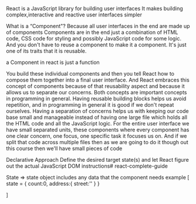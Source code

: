 React is a JavaScript library for building user interfaces
It makes building complex,interactive and reactive user interfaces simpler

What is a “Component"?
Because all user interfaces in the end are made up of components
Components are in the end just a combination of HTML code,
CSS code for styling
and possibly JavaScript code for some logic.
And you don't have to reuse a component
to make it a component.
It's just one of its traits that it is reusable.

a Component in react is just a function

You build these individual components
and then you tell React how to compose them together
into a final user interface.
And React embraces this concept of components
because of that reusability aspect
and because it allows us to separate our concerns.
Both concepts are important concepts
in programming in general.
Having reusable building blocks helps us avoid repetition,
and in programming in general it is good
if we don't repeat ourselves.
Having a separation of concerns helps us
with keeping our code base small and manageable
instead of having one large file
which holds all the HTML code
and all the JavaScript logic.
For the entire user interface
we have small separated units,
these components where every component
has one clear
concern, one focus,
one specific task it focuses us on.
And if we split that code across multiple files then
as we are going to do it though out this course
then we'll have small pieces of code

Declarative Approach
Define the desired target state(s) and let React figure out the
actual JavaScript DOM instructions# react-complete-guide

State => state object includes any data that the component needs
example [
state = {
count:0,
address:{
street:''
}
}

]
